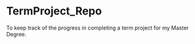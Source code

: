 # TermProject_Repo
To keep track of the progress in completing a term project for my Master Degree.
